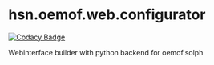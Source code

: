 # hsn.oemof.web.configurator

[![Codacy Badge](https://api.codacy.com/project/badge/Grade/99101be123c94dddb8046c11acc01b4d)](https://app.codacy.com/gh/pyrokar1993/hsn.oemof.web.configurator?utm_source=github.com&utm_medium=referral&utm_content=pyrokar1993/hsn.oemof.web.configurator&utm_campaign=Badge_Grade_Settings)

Webinterface builder with python backend for oemof.solph
